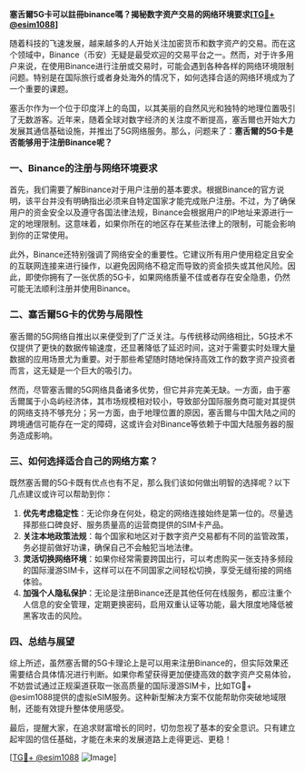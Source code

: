 **塞舌爾5G卡可以註冊binance嗎？揭秘数字资产交易的网络环境要求[[TG💪+ @esim1088](https://t.me/s/esim1088)]**

随着科技的飞速发展，越来越多的人开始关注加密货币和数字资产的交易。而在这个领域中，Binance（币安）无疑是最受欢迎的交易平台之一。然而，对于许多用户来说，在使用Binance进行注册或交易时，可能会遇到各种各样的网络环境限制问题。特别是在国际旅行或者身处海外的情况下，如何选择合适的网络环境成为了一个重要的课题。

塞舌尔作为一个位于印度洋上的岛国，以其美丽的自然风光和独特的地理位置吸引了无数游客。近年来，随着全球对数字经济的关注度不断提高，塞舌爾也开始大力发展其通信基础设施，并推出了5G网络服务。那么，问题来了：**塞舌爾的5G卡是否能够用于注册Binance呢？**

### 一、Binance的注册与网络环境要求

首先，我们需要了解Binance对于用户注册的基本要求。根据Binance的官方说明，该平台并没有明确指出必须来自特定国家才能完成账户注册。不过，为了确保用户的资金安全以及遵守各国法律法规，Binance会根据用户的IP地址来源进行一定的地理限制。这意味着，如果你所在的地区存在某些法律上的限制，可能会影响到你的正常使用。

此外，Binance还特别强调了网络安全的重要性。它建议所有用户使用稳定且安全的互联网连接来进行操作，以避免因网络不稳定而导致的资金损失或其他风险。因此，即使你拥有了一张优质的5G卡，如果网络质量不佳或者存在安全隐患，仍然可能无法顺利注册并使用Binance。

### 二、塞舌爾5G卡的优势与局限性

塞舌爾的5G网络自推出以来便受到了广泛关注。与传统移动网络相比，5G技术不仅提供了更快的数据传输速度，还显著降低了延迟时间，这对于需要实时处理大量数据的应用场景尤为重要。对于那些希望随时随地保持高效工作的数字资产投资者而言，这无疑是一个巨大的吸引力。

然而，尽管塞舌爾的5G网络具备诸多优势，但它并非完美无缺。一方面，由于塞舌爾属于小岛屿经济体，其市场规模相对较小，导致部分国际服务商可能对其提供的网络支持不够充分；另一方面，由于地理位置的原因，塞舌爾与中国大陆之间的跨境通信可能存在一定的障碍，这或许会对Binance等依赖于中国大陆服务器的服务造成影响。

### 三、如何选择适合自己的网络方案？

既然塞舌爾的5G卡既有优点也有不足，那么我们该如何做出明智的选择呢？以下几点建议或许可以帮助到你：

1. **优先考虑稳定性**：无论你身在何处，稳定的网络连接始终是第一位的。尽量选择那些口碑良好、服务质量高的运营商提供的SIM卡产品。
2. **关注本地政策法规**：每个国家和地区对于数字资产交易都有不同的监管政策，务必提前做好功课，确保自己不会触犯当地法律。
3. **灵活切换网络环境**：如果你经常需要跨国出行，可以考虑购买一张支持多频段的国际漫游SIM卡，这样可以在不同国家之间轻松切换，享受无缝衔接的网络体验。
4. **加强个人隐私保护**：无论是注册Binance还是其他任何在线服务，都应注重个人信息的安全管理，定期更换密码，启用双重认证等功能，最大限度地降低被黑客攻击的风险。

### 四、总结与展望

综上所述，虽然塞舌爾的5G卡理论上是可以用来注册Binance的，但实际效果还需要结合具体情况进行判断。如果你希望获得更加便捷高效的数字资产交易体验，不妨尝试通过正规渠道获取一张高质量的国际漫游SIM卡，比如TG💪+ @esim1088提供的虚拟eSIM服务。这种新型解决方案不仅能帮助你突破地域限制，还能有效提升整体使用感受。

最后，提醒大家，在追求财富增长的同时，切勿忽视了基本的安全意识。只有建立起牢固的信任基础，才能在未来的发展道路上走得更远、更稳！

[[TG💪+ @esim1088](https://t.me/s/esim1088) ![Image](https://i.postimg.cc/4NQfJmqS/Snipaste-2025-05-13-00-14-12.png)]